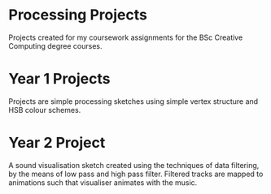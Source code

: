 # Processing Projects
Projects created for my coursework assignments for the BSc Creative Computing degree courses.
# Year 1 Projects
Projects are simple processing sketches using simple vertex structure and HSB colour schemes.
# Year 2 Project
A sound visualisation sketch created using the techniques of data filtering, by the means of low pass and high pass filter. Filtered tracks are mapped to animations such that visualiser animates with the music.
